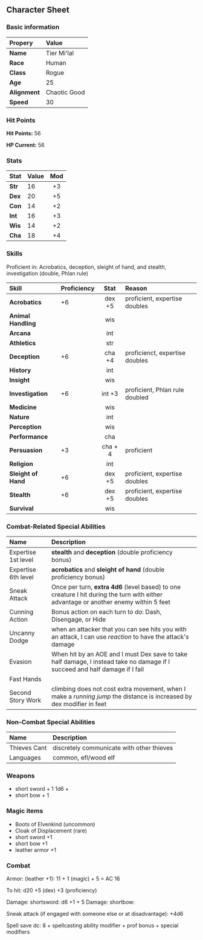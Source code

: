 ## Character Sheet

### Basic information

| Propery| Value|
|:--------|:-------|
| **Name** |  Tier Mi'lal   |
| **Race** | Human  |
| **Class** | Rogue |
| **Age** | 25 |
| **Alignment** | Chaotic Good | 
| **Speed**  | 30 |


### Hit Points

**Hit Points:**  56

**HP Current:**  56

### Stats

| Stat | Value | Mod  |
|:-----|:------|:------:|
| **Str** | 16 | +3 |
| **Dex** | 20 | +5   |
| **Con** | 14 | +2 |
| **Int** | 16 | +3 |
| **Wis** | 14 | +2 |
| **Cha** | 18 | +4 |


### Skills

Proficient in: Acrobatics, deception, sleight of hand, and stealth, investigation (double, Phlan rule)



|Skill | Proficiency | Stat | Reason| 
|:-----|:-----------|:-----:|:--------|
| **Acrobatics**       | +6 | dex +5 | proficient, expertise doubles|
| **Animal Handling**   |    | wis |
| **Arcana**           |    | int|
| **Athletics**         |    | str |
| **Deception**         | +6 | cha +4 | proficienct, expertise doubles|
| **History**           |    | int| |
| **Insight**           |    | wis | |
| **Investigation**     | +6 | int +3 | proficient, Phlan rule doubled|
| **Medicine**          |    | wis |  |
| **Nature**            |    | int | |
| **Perception**        |    | wis | |
| **Performance**       |    | cha | |
| **Persuasion**        | +3 | cha + 4 | proficient|
| **Religion**          |    | int | |
| **Sleight of Hand**   | +6 | dex +5 | proficient, expertise doubles|
| **Stealth**           | +6 | dex +5 | proficient, expertise doubles |
| **Survival**          |    | wis | |


### Combat-Related Special Abilities

| Name | Description |
|:-----|:------|
|Expertise 1st level  | **stealth** and **deception** (double proficiency bonus)| 
|Expertise 6th  level | **acrobatics** and **sleight of hand** (double proficiency bonus)| 
|Sneak Attack | Once per turn, **extra 4d6** (level based) to one creature I hit during the turn with either advantage or another enemy within 5 feet|
| Cunning Action | Bonus action on each turn to do: Dash, Disengage, or Hide|
| Uncanny Dodge | when an attacker that you can see hits you with an attack, I can  use _reaction_ to have the attack's damage|
|Evasion | When hit by an AOE and I must Dex save to take half damage, I instead take no damage if I succeed and half damage if I fail|
|Fast Hands|   | Affects _Cunning Action_. bonus action can be used for _use theives tools_ to disarm trap or lock, _sleight of hand_ check, or take the _use and object_ action.|
|Second Story Work| climbing does not cost extra movement,  when I make a _running jump_ the distance is increased by dex modifier in feet |

### Non-Combat Special Abilities

| Name | Description |
|:-----|:------|
|Thieves Cant| discretely communicate with other thieves|
|Languages | common, efl/wood elf|


### Weapons

* short sword + 1 1d6 + 
* short bow + 1


### Magic items

* Boots of Elvenkind (uncommon)
* Cloak of Displacement (rare)
* short sword +1
* short bow +1
* leather armor +1

### Combat

Armor: (leather +1): 11 + 1 (magic) + 5 = AC 16

To hit:  d20 +5 (dex) +3 (proficiency)

Damage:  shortsword: d6 +1 + 5 
Damage:  shortbow: 

Sneak attack (if engaged with someone else or at disadvantage):  +4d6

Spell save dc: 8 + spellcasting ability modifier + prof bonus + special modifiers

